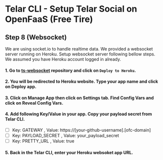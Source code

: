 # Telar CLI - Setup Telar Social on OpenFaaS (Free Tire)

## Step 8 (Websocket)
We are using socket.io to handle realtime data. We provided a websocket server running on Heroku. Setup websocket server following bellow steps. We assumed you have Heroku account logged in already.

#### 1. Go to [ts-websocket](https://github.com/Qolzam/ts-websocket) repository and click on `Deploy to Heroku`.
#### 2. You will be redirected to Heroku website. Type your app name and click on Deploy app.
#### 3. Click on Manage App then click on Settings tab. Find Config Vars and click on Reveal Config Vars.
#### 4. Add following Key/Value in your app. Copy your payload secret from Telar CLI.
- [ ] Key: GATEWAY , Value: https://[your-github-username].[ofc-domain]
- [ ] Key: PAYLOAD_SECRET , Value: your_payload_secret
- [ ] Key: PRETTY_URL , Value: true

#### 5. Back in the Telar CLI, enter your Heroku websoket app URL.